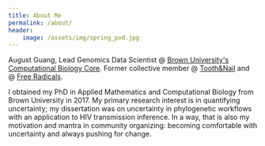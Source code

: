 ```yaml
---
title: About Me
permalink: /about/
header:
    image: /assets/img/spring_pvd.jpg
---
```


August Guang, Lead Genomics Data Scientist @ [Brown University's Computational Biology Core](https://www.brown.edu/research/projects/computational-biology-of-human-disease/). Former collective member @ [Tooth&Nail](https://www.instagram.com/tooth.nailcollective/?hl=en) and @ [Free Radicals](https://freerads.org/).

I obtained my PhD in Applied Mathematics and Computational Biology from Brown University in 2017. My primary research interest is in quantifying uncertainty; my dissertation was on uncertainty in phylogenetic workflows with an application to HIV transmission inference. In a way, that is also my motivation and mantra in community organizing: becoming comfortable with uncertainty and always pushing for change.
